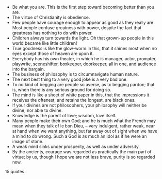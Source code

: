  - Be what you are. This is the first step toward becoming better than you are.
 - The virtue of Christianity is obedience.
 - Few people have courage enough to appear as good as they really are. Most people confuse greatness with power, despite the fact that greatness has nothing to do with power.
 - Children always turn towards the light. Oh that grown-up people in this world became like little children!
 - True goodness is like the glow-worm in this, that it shines most when no eyes except those of heaven are upon it.
 - Everybody has his own theater, in which he is manager, actor, prompter, playwrite, sceneshifter, boxkeeper, doorkeeper, all in one, and audience into the bargain.
 - The business of philosophy is to circumnavigate human nature.
 - The next best thing to a very good joke is a very bad one.
 - To no kind of begging are people so averse, as to begging pardon; that is, when there is any serious ground for doing so.
 - The mind is like a sheet of white paper in this, that the impressions it receives the oftenest, and retains the longest, are black ones.
 - If your divines are not philosophers, your philosophy will neither be divine, nor able to divine.
 - Knowledge is the parent of love; wisdom, love itself.
 - Many people make their own God; and he is much what the French may mean when they talk of le bon Dieu, – very indulgent, rather weak, near at hand when we want anything, but far away out of sight when we have a mind to do wrong. Such a God is as much an idol as if he were an image of stone.
 - A weak mind sinks under prosperity, as well as under adversity.
 - By the ancients, courage was regarded as practically the main part of virtue; by us, though I hope we are not less brave, purity is so regarded now.

15 quotes